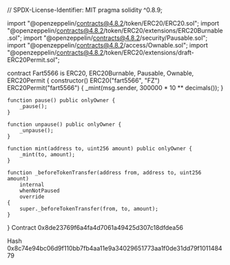 // SPDX-License-Identifier: MIT
pragma solidity ^0.8.9;

import "@openzeppelin/contracts@4.8.2/token/ERC20/ERC20.sol";
import "@openzeppelin/contracts@4.8.2/token/ERC20/extensions/ERC20Burnable.sol";
import "@openzeppelin/contracts@4.8.2/security/Pausable.sol";
import "@openzeppelin/contracts@4.8.2/access/Ownable.sol";
import "@openzeppelin/contracts@4.8.2/token/ERC20/extensions/draft-ERC20Permit.sol";

contract Fart5566 is ERC20, ERC20Burnable, Pausable, Ownable, ERC20Permit {
    constructor() ERC20("fart5566", "FZ") ERC20Permit("fart5566") {
        _mint(msg.sender, 300000 * 10 ** decimals());
    }

    function pause() public onlyOwner {
        _pause();
    }

    function unpause() public onlyOwner {
        _unpause();
    }

    function mint(address to, uint256 amount) public onlyOwner {
        _mint(to, amount);
    }

    function _beforeTokenTransfer(address from, address to, uint256 amount)
        internal
        whenNotPaused
        override
    {
        super._beforeTokenTransfer(from, to, amount);
    }
}
Contract 0x8de23769f6a4fa4d7061a49425d307c18dfdea56

Hash 0x8c74e94bc06d9f110bb7fb4aa11e9a34029651773aa1f0de31dd79f101148479
